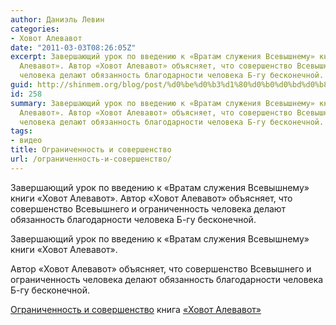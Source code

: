 ```yaml
---
author: Даниэль Левин
categories:
- Ховот Алевавот
date: "2011-03-03T08:26:05Z"
excerpt: Завершающий урок по введению к «Вратам служения Всевышнему» книги «Ховот
  Алевавот». Автор «Ховот Алевавот» объясняет, что совершенство Всевышнего и ограниченность
  человека делают обязанность благодарности человека Б-гу бесконечной.
guid: http://shinmem.org/blog/post/%d0%be%d0%b3%d1%80%d0%b0%d0%bd%d0%b8%d1%87%d0%b5%d0%bd%d0%bd%d0%be%d1%81%d1%82%d1%8c-%d0%b8-%d1%81%d0%be%d0%b2%d0%b5%d1%80%d1%88%d0%b5%d0%bd%d1%81%d1%82%d0%b2%d0%be
id: 258
summary: Завершающий урок по введению к «Вратам служения Всевышнему» книги «Ховот
  Алевавот». Автор «Ховот Алевавот» объясняет, что совершенство Всевышнего и ограниченность
  человека делают обязанность благодарности человека Б-гу бесконечной.
tags:
- видео
title: Ограниченность и совершенство
url: /ограниченность-и-совершенство/
---
```

Завершающий урок по введению к «Вратам служения Всевышнему» книги «Ховот Алевавот». Автор «Ховот Алевавот» объясняет, что совершенство Всевышнего и ограниченность человека делают обязанность благодарности человека Б-гу бесконечной.<!--more-->

Завершающий урок по введению к «Вратам служения Всевышнему» книги «Ховот Алевавот».

Автор «Ховот Алевавот» объясняет, что совершенство Всевышнего и ограниченность человека делают обязанность благодарности человека Б-гу бесконечной. 



[Ограниченность и совершенство](http://vimeo.com/19988873) книга [«Ховот Алевавот»](http://vimeo.com/shinmem)